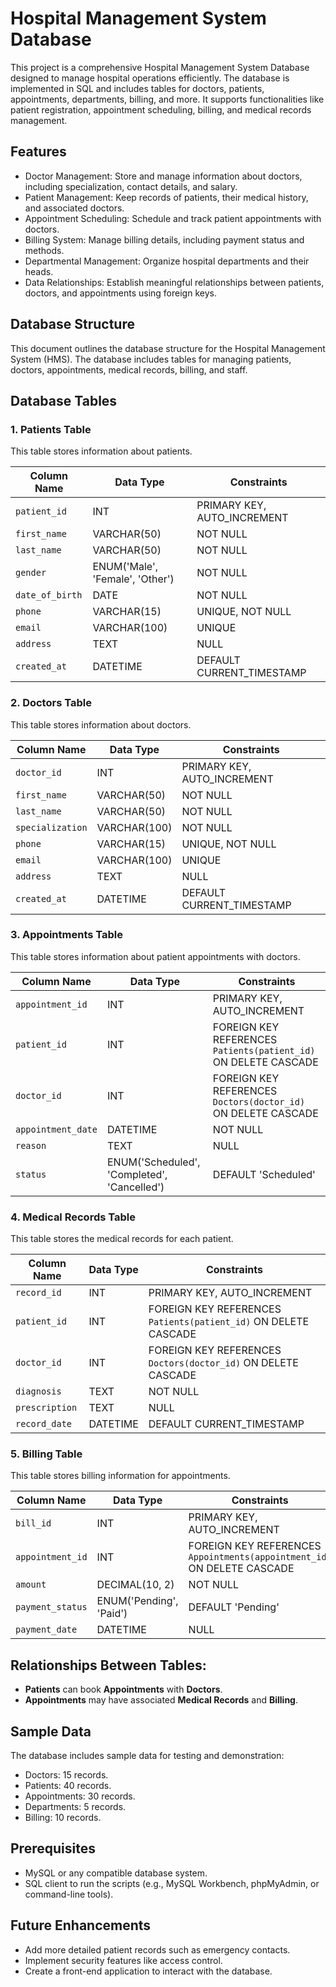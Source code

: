 # Hospital Management System Database

This project is a comprehensive Hospital Management System Database designed to manage hospital operations efficiently. The database is implemented in SQL and includes tables for doctors, patients, appointments, departments, billing, and more. It supports functionalities like patient registration, appointment scheduling, billing, and medical records management.

## Features

- Doctor Management: Store and manage information about doctors, including specialization, contact details, and salary.
- Patient Management: Keep records of patients, their medical history, and associated doctors.
- Appointment Scheduling: Schedule and track patient appointments with doctors.
- Billing System: Manage billing details, including payment status and methods.
- Departmental Management: Organize hospital departments and their heads.
- Data Relationships: Establish meaningful relationships between patients, doctors, and appointments using foreign keys.

## Database Structure
This document outlines the database structure for the Hospital Management System (HMS). The database includes tables for managing patients, doctors, appointments, medical records, billing, and staff.

## Database Tables

### 1. **Patients Table**
This table stores information about patients.

| Column Name       | Data Type       | Constraints              |
|-------------------|-----------------|--------------------------|
| `patient_id`      | INT             | PRIMARY KEY, AUTO_INCREMENT |
| `first_name`      | VARCHAR(50)     | NOT NULL                |
| `last_name`       | VARCHAR(50)     | NOT NULL                |
| `gender`          | ENUM('Male', 'Female', 'Other') | NOT NULL |
| `date_of_birth`   | DATE            | NOT NULL                |
| `phone`           | VARCHAR(15)     | UNIQUE, NOT NULL        |
| `email`           | VARCHAR(100)    | UNIQUE                  |
| `address`         | TEXT            | NULL                    |
| `created_at`      | DATETIME        | DEFAULT CURRENT_TIMESTAMP |

### 2. **Doctors Table**
This table stores information about doctors.

| Column Name       | Data Type       | Constraints              |
|-------------------|-----------------|--------------------------|
| `doctor_id`       | INT             | PRIMARY KEY, AUTO_INCREMENT |
| `first_name`      | VARCHAR(50)     | NOT NULL                |
| `last_name`       | VARCHAR(50)     | NOT NULL                |
| `specialization`  | VARCHAR(100)    | NOT NULL                |
| `phone`           | VARCHAR(15)     | UNIQUE, NOT NULL        |
| `email`           | VARCHAR(100)    | UNIQUE                  |
| `address`         | TEXT            | NULL                    |
| `created_at`      | DATETIME        | DEFAULT CURRENT_TIMESTAMP |

### 3. **Appointments Table**
This table stores information about patient appointments with doctors.

| Column Name       | Data Type       | Constraints              |
|-------------------|-----------------|--------------------------|
| `appointment_id`  | INT             | PRIMARY KEY, AUTO_INCREMENT |
| `patient_id`      | INT             | FOREIGN KEY REFERENCES `Patients(patient_id)` ON DELETE CASCADE |
| `doctor_id`       | INT             | FOREIGN KEY REFERENCES `Doctors(doctor_id)` ON DELETE CASCADE |
| `appointment_date`| DATETIME        | NOT NULL                |
| `reason`          | TEXT            | NULL                    |
| `status`          | ENUM('Scheduled', 'Completed', 'Cancelled') | DEFAULT 'Scheduled' |

### 4. **Medical Records Table**
This table stores the medical records for each patient.

| Column Name       | Data Type       | Constraints              |
|-------------------|-----------------|--------------------------|
| `record_id`       | INT             | PRIMARY KEY, AUTO_INCREMENT |
| `patient_id`      | INT             | FOREIGN KEY REFERENCES `Patients(patient_id)` ON DELETE CASCADE |
| `doctor_id`       | INT             | FOREIGN KEY REFERENCES `Doctors(doctor_id)` ON DELETE CASCADE |
| `diagnosis`       | TEXT            | NOT NULL                |
| `prescription`    | TEXT            | NULL                    |
| `record_date`     | DATETIME        | DEFAULT CURRENT_TIMESTAMP |

### 5. **Billing Table**
This table stores billing information for appointments.

| Column Name       | Data Type       | Constraints              |
|-------------------|-----------------|--------------------------|
| `bill_id`         | INT             | PRIMARY KEY, AUTO_INCREMENT |
| `appointment_id`  | INT             | FOREIGN KEY REFERENCES `Appointments(appointment_id)` ON DELETE CASCADE |
| `amount`          | DECIMAL(10, 2)  | NOT NULL                |
| `payment_status`  | ENUM('Pending', 'Paid') | DEFAULT 'Pending' |
| `payment_date`    | DATETIME        | NULL                    |

## Relationships Between Tables:
- **Patients** can book **Appointments** with **Doctors**.
- **Appointments** may have associated **Medical Records** and **Billing**.

## Sample Data
The database includes sample data for testing and demonstration:
- Doctors: 15 records.
- Patients: 40 records.
- Appointments: 30 records.
- Departments: 5 records.
- Billing: 10 records.

## Prerequisites
- MySQL or any compatible database system.
- SQL client to run the scripts (e.g., MySQL Workbench, phpMyAdmin, or command-line tools).

## Future Enhancements
- Add more detailed patient records such as emergency contacts.
- Implement security features like access control.
- Create a front-end application to interact with the database.


